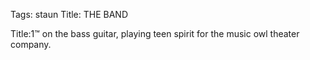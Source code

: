 Tags: staun
Title: THE BAND
  
Title:1™ on the bass guitar, playing teen spirit for the music owl theater company.
  
